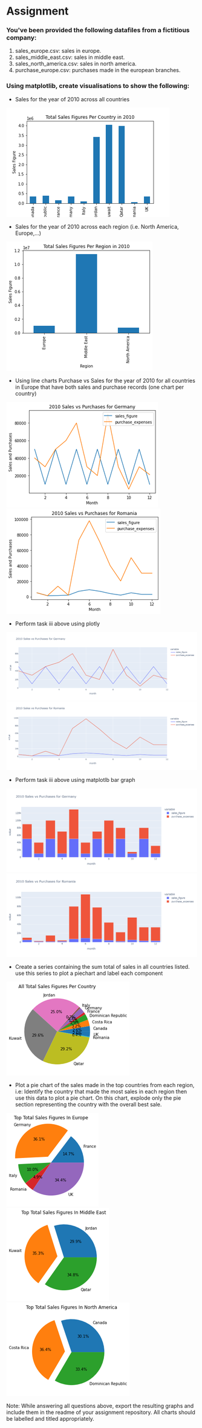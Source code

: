 # Assignment

### You've been provided the following datafiles from a fictitious company:
1. sales_europe.csv: sales in europe.
2. sales_middle_east.csv: sales in middle east.
3. sales_north_america.csv: sales in north america.
4. purchase_europe.csv: purchases made in the european branches.

### Using matplotlib, create visualisations to show the following:
- Sales for the year of 2010 across all countries
 <img src="./img/country_sales_2010.png"/>  

- Sales for the year of 2010 across each region (i.e. North America, Europe,...)
 <img src="./img/region_sales_2010.png"/> 

- Using line charts Purchase vs Sales for the year of 2010 for all countries in Europe that have both sales and purchase records (one chart per country)
<img src="./img/sales_v_purchases_germany.png"/>
<img src="./img/sales_v_purchases_romania.png"/>

- Perform task iii above using plotly
<img src="./img/sales_v_purchases_germany_px.png"/>

<img src="./img/sales_v_purchases_romania_px.png"/>

- Perform task iii above using matplotlb bar graph
<img src="./img/sales_v_purchases_germany_px_bar.png"/>

<img src="./img/sales_v_purchases_romania_px_bar.png"/>

- Create a series containing the sum total of sales in all countries listed. use this series to plot a piechart and label each component
<img src="./img/all_country_sales_pie.png"/> 

- Plot a pie chart of the sales made in the top countries from each region, i.e: Identify the country that made the most sales in each region then use this data to plot a pie chart. On this chart, explode only the pie section representing the country with the overall best sale.
<img src="./img/P1.png"/>

<img src="./img/P2.png"/> 

<img src="./img/P3.png"/>

Note: While answering all questions above, export the resulting graphs and include them in the readme
of your assignment repository. All charts should be labelled and titled appropriately.